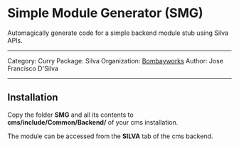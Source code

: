 Simple Module Generator (SMG)
====

Automagically generate code for a simple backend module stub using Silva APIs.

____
Category: Curry
Package:  Silva
Organization: [Bombayworks](http://bombayworks.se)
Author: Jose Francisco D'Silva
____

## Installation
Copy the folder **SMG** and all its contents to **cms/include/Common/Backend/** of your cms installation.

The module can be accessed from the **SILVA** tab of the cms backend.
 
